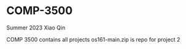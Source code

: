 # COMP-3500
Summer 2023 Xiao Qin 

COMP 3500 contains all projects
os161-main.zip is repo for project 2
